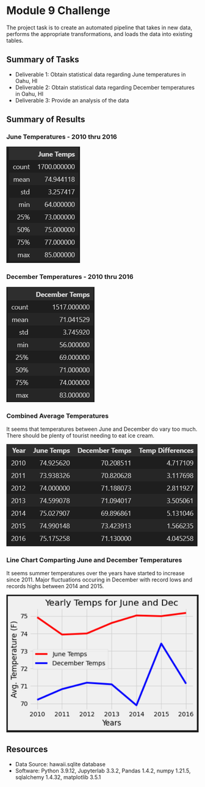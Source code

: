 # Module 9 Challenge
The project task is to create an automated pipeline that takes in new data, performs the appropriate transformations, and loads the data into existing tables. 

## Summary of Tasks
* Deliverable 1: Obtain statistical data regarding June temperatures in Oahu, HI
* Deliverable 2: Obtain statistical data regarding December temperatures in Oahu, HI
* Deliverable 3: Provide an analysis of the data

## Summary of Results
### June Temperatures - 2010 thru 2016

![List of June Temps](images/June_Temps.PNG)

### December Temperatures - 2010 thru 2016

![List of December Temps](images/December_Temps.PNG)

### Combined Average Temperatures

It seems that temperatures between June and December do vary too much. There should be plenty of tourist needing to eat ice cream.

![Combined Temp Averages](images/Combined_Temp_Avg.PNG)

### Line Chart Comparting June and December Temperatures

It seems summer temperatures over the years have started to increase since 2011. Major fluctuations occuring in December with record lows and records highs between 2014 and 2015.

![Combined Temp Averages Line Chart](images/LineChart.PNG)

## Resources
- Data Source: hawaii.sqlite database
- Software: Python 3.9.12, Jupyterlab 3.3.2, Pandas 1.4.2, numpy 1.21.5, sqlalchemy 1.4.32, matplotlib 3.5.1
